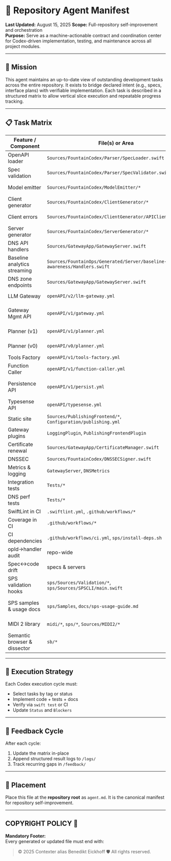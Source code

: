 # 🧠 Repository Agent Manifest

**Last Updated:** August 15, 2025
**Scope:** Full-repository self-improvement and orchestration  
**Purpose:** Serve as a machine-actionable contract and coordination center for Codex-driven implementation, testing, and maintenance across all project modules.

---

## 🎯 Mission

This agent maintains an up-to-date view of outstanding development tasks across the entire repository. It exists to bridge declared intent (e.g., specs, interface plans) with verifiable implementation. Each task is described in a structured matrix to allow vertical slice execution and repeatable progress tracking.

---

## 📋 Task Matrix

| Feature / Component | File(s) or Area | Action | Status | Blockers | Tags |
|---|---|---|---|---|---|
| OpenAPI loader | `Sources/FountainCodex/Parser/SpecLoader.swift` | Maintain JSON/YAML load + normalization | ✅ | — | parser |
| Spec validation | `Sources/FountainCodex/Parser/SpecValidator.swift` | Keep unique ids & params checks | ✅ | — | parser |
| Model emitter | `Sources/FountainCodex/ModelEmitter/*` | Generate Swift models from schemas | ✅ | — | generator |
| Client generator | `Sources/FountainCodex/ClientGenerator/*` | Emit type-safe requests & client | ✅ | — | generator, cli |
| Client errors | `Sources/FountainCodex/ClientGenerator/APIClient.swift` | Add non-200 error decoding | ✅ | — | client, generator |
| Server generator | `Sources/FountainCodex/ServerGenerator/*` | Emit router/types/handler **stubs** | ✅ | — | generator, server |
| DNS API handlers | `Sources/GatewayApp/GatewayServer.swift` | Keep CRUD for zones/records | ✅ | — | server, dns |
| Baseline analytics streaming | `Sources/FountainOps/Generated/Server/baseline-awareness/Handlers.swift` | Implement `streamHistoryAnalytics` handler | ✅ | — | server |
| DNS zone endpoints | `Sources/GatewayApp/GatewayServer.swift` | Add `createZone`, `deleteZone`, `listRecords` handlers | ✅ | — | server, dns |
| LLM Gateway | `openAPI/v2/llm-gateway.yml` | Implement `metrics_metrics_get`, `chatWithObjective` | ✅ | — | server, llm |
| Gateway Mgmt API | `openAPI/v1/gateway.yml` | Implement health/metrics/auth/cert/routes ops | ✅ | — | server |
| Planner (v1) | `openAPI/v1/planner.yml` | Implement planner ops (reason/execute/list/etc.) | ✅ | — | server, planner |
| Planner (v0) | `openAPI/v0/planner.yml` | Deprecate or alias to v1 | ✅ | — | docs, planner |
| Tools Factory | `openAPI/v1/tools-factory.yml` | Implement list/register ops | ✅ | — | server |
| Function Caller | `openAPI/v1/function-caller.yml` | Implement list/get/invoke/metrics | ✅ | — | server |
| Persistence API | `openAPI/v1/persist.yml` | Implement corpus/baseline/function/reflection ops | ✅ | — | server, storage |
| Typesense API | `openAPI/typesense.yml` | Decide proxy vs native subset | ✅ | — | server, design |
| Static site | `Sources/PublishingFrontend/*`, `Configuration/publishing.yml` | Serve docs/static; keep defaults | ✅ | — | server, docs |
| Gateway plugins | `LoggingPlugin`, `PublishingFrontendPlugin` | Keep logging & HTML fallback | ✅ | — | server |
| Certificate renewal | `Sources/GatewayApp/CertificateManager.swift` | Schedule/trigger renewal | ✅ | — | ops, tls |
| DNSSEC | `Sources/FountainCodex/DNSSECSigner.swift` | Integrate signer into engine | ✅ | — | security, dns |
| Metrics & logging | `GatewayServer`, `DNSMetrics` | Expose Prometheus-style metrics | ✅ | — | observability |
| Integration tests | `Tests/*` | E2E tests for generated servers | ✅ | — | test |
| DNS perf tests | `Tests/*` | UDP/TCP load & concurrency tests | ✅ | — | test, dns |
| SwiftLint in CI | `.swiftlint.yml`, `.github/workflows/*` | Add lint job to Actions | ✅ | — | ci, lint |
| Coverage in CI | `.github/workflows/*` | Publish coverage artifacts/badge | ✅ | — | ci, test |
| CI dependencies | `.github/workflows/ci.yml`, `sps/install-deps.sh` | Ensure coverage tools & SPS deps installed | ✅ | — | ci, sps |
| opId→handler audit | repo-wide | Script to diff specs vs code | ✅ | — | tooling, docs |
| Spec↔code drift | specs & servers | Track/close gaps per service | ✅ | — | process |
| SPS validation hooks | `sps/Sources/Validation/*`, `sps/Sources/SPSCLI/main.swift` | Add coverage + reserved-bit checks | ✅ | — | sps |
| SPS samples & usage docs | `sps/Samples`, `docs/sps-usage-guide.md` | Provide annotated sample PDFs and usage guide with page-range queries & validation hooks | ✅ | — | docs, sps |
| MIDI 2 library | `midi/*`, `sps/*`, `Sources/MIDI2/*` | Parse MIDI 2 spec via SPS and expose Swift Package module | ✅ | — | midi, sps, spm |
| Semantic browser & dissector | `sb/*` | Implement SnapshotBuilder for DOM/text/meta capture | 🚧 | — | sb, cli, cdp, typesense, semantics |


---

## 🧪 Execution Strategy

Each Codex execution cycle must:
- Select tasks by tag or status  
- Implement code + tests + docs  
- Verify via `swift test` or CI  
- Update `Status` and `Blockers`

---

## 🔁 Feedback Cycle

After each cycle:
1. Update the matrix in-place  
2. Append structured result logs to `/logs/`  
3. Track recurring gaps in `/feedback/`

---

## 📁 Placement

Place this file at the **repository root** as `agent.md`. It is the canonical manifest for repository self-improvement.

---

## COPYRIGHT POLICY 🔐

**Mandatory Footer:**  
Every generated or updated file must end with:

> © 2025 Contexter alias Benedikt Eickhoff 🛡️ All rights reserved.
